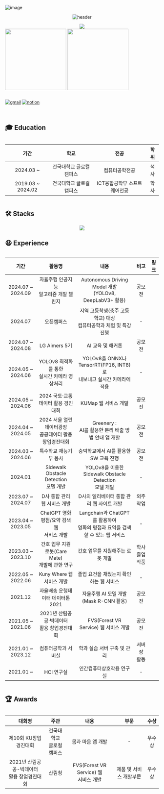 ![image](https://github.com/user-attachments/assets/39486d2c-5be9-4924-88da-3f1369eaed1f)<!-- 인사 -->
<div align = "center">

![header](https://capsule-render.vercel.app/api?type=rounded&color=0:43cea2,100:185a9d&fontColor=f7f5f5&text=Welcome%20to%20Taehyun's%20GitHub%20👋&animation=twinkling&fontSize=40&fontAlignY=50&fontAlign=50&height=180)

</div>

<div align = "center">
  <img src="https://hits.seeyoufarm.com/api/count/incr/badge.svg?url=https%3A%2F%2Fgithub.com%2Fthe0807&count_bg=%2379C83D&title_bg=%23555555&icon=github.svg&icon_color=%23E7E7E7&title=visit&edge_flat=false">
</div>

<!-- 상태 카드 -->
<div align = "center" style="display:flex; flex-direction:row;">
  <a>
    <img height=200 align="center" src="https://github-readme-stats-the0807s-projects.vercel.app/api?username=the0807&include_all_commits=true&count_private=true&show_icons=true&hide_border=true&rank_icon=github&custom_title=Git%20Stats&theme=transparent" />
    <img height=200 align="center" src="https://github-readme-stats-the0807s-projects.vercel.app/api/top-langs?username=the0807&layout=compact&langs_count=8&hide_border=true&card_width=320&count_private=true&theme=transparent" />
  </a>

  <!--
  [![Solved.ac Profile](http://mazassumnida.wtf/api/v2/generate_badge?boj=the0807)](https://solved.ac/the0807/)
  -->
</div>
<br>

<div align = "center" style="display:flex; flex-direction:row;">
  
[![gmail](https://skillicons.dev/icons?i=gmail&theme=light)](mailto:the0807.eom@gmail.com)
[![notion](https://skillicons.dev/icons?i=notion&theme=light)](http://the0807.notion.site)

</div>

<br>

## 🎓 Education
<div align = "center" style="display:flex; flex-direction:row;">

| 기간 | 학교 | 전공 | 학위 |
| :------: | :------: | :------: | :------: |
| 2024.03 ~ | 건국대학교 글로컬캠퍼스 | 컴퓨터공학전공 | 석사 |
| 2019.03 ~ 2024.02 | 건국대학교 글로컬캠퍼스 | ICT융합공학부 소프트웨어전공 | 학사 |

</div>

<!-- Stack -->
## 🛠️ Stacks

<p align="center">
  <a href="https://skillicons.dev">
    <img src="https://skillicons.dev/icons?i=python,pytorch,flask,ros,raspberrypi,arduino,firebase,mysql,vue,ubuntu,anaconda,vscode&theme=light&perline=6" />
  </a>
</p>

## 😆 Experience
<div align = "center" style="display:flex; flex-direction:row;">

| 기간 | 활동명 | 내용 | 비고 | 링크 |
| :------: | :------: | :------: | :------: | :------: |
| 2024.07 ~ 2024.09 | 자율주행 인공지능 <br>알고리즘 개발 챌린지 | Autonomous Driving Model 개발 <br>(YOLOv8, DeepLabV3+ 활용) | 공모전 ||
| 2024.07 | 오픈캠퍼스 | 지역 고등학생(충주 고등학교) 대상 <br>컴퓨터공학과 체험 및 특강 진행 | - ||
| 2024.07 ~ 2024.08 | LG Aimers 5기 | AI 교육 및 해커톤 | 공모전 ||
| 2024.05 ~ 2024.06 | YOLOv8 최적화를 통한 <br>실시간 카메라 영상처리 | YOLOv8을 ONNX나 TensorRT(FP16, INT8)로<br> 내보내고 실시간 카메라에 적용 | - ||
| 2024.05 ~ 2024.06 | 2024 국토·교통 <br>데이터 활용 경진대회 | KUMap 웹 서비스 개발 | 공모전 ||
| 2024.04 ~ 2024.05 | 2024 서울 열린데이터광장 <br>공공데이터 활용 창업경진대회 | Greenery : <br>AI를 활용한 분리 배출 방법 안내 앱 개발 | 공모전 ||
| 2024.03 ~ 2024.06 | 특수학교 재능기부 봉사 | 숭덕학교에서 AI를 활용한 SW 교육 진행 | 공모전 ||
| 2024.01 | Sidewalk Obstacle Detection <br>모델 개발 | YOLOv8을 이용한 Sidewalk Obstacle Detection <br>모델 개발 | - ||
| 2023.07 ~ 2024.07 | D사 통합 관리 웹 서비스 개발 | D사의 엘리베이터 통합 관리 웹 사이트 개발 | 외주 작업 ||
| 2023.04 ~ 2023.05 | ChatGPT 영화 평점/요약 검색 웹 <br>서비스 개발 | Langchain과 ChatGPT를 활용하여 <br>영화의 평점과 요약을 검색할 수 있는 웹 서비스 | - ||
| 2023.03 ~ 2023.10 | 간호 업무 지원 로봇(Care Mate) <br>개발에 관한 연구 | 간호 업무를 지원해주는 로봇 개발 | 학사 졸업작품 ||
| 2022.05 ~ 2022.06 | Kuny Where 웹 서비스 개발 | 졸업 요건을 채웠는지 확인하는 웹 서비스 | - ||
| 2021.12 | 자율배송 운행데이터 데이터톤 2021 | 자율주행 AI 모델 개발(Mask R-CNN 활용) | 공모전 ||
| 2021.05 ~ 2021.06 | 2021년 산림공공·빅데이터 <br>활용 창업경진대회 | FVS(Forest VR Service) 웹 서비스 개발 | 공모전 ||
| 2021.01 ~ 2023.12 | 컴퓨터공학과 서버실 | 학과 실습 서버 구축 및 관리 | 서버장 활동 ||
| 2021.01 ~ | HCI 연구실 | 인간컴퓨터상호작용 연구실 | - ||

</div>

## 🏆 Awards
<div align = "center" style="display:flex; flex-direction:row;">

| 대회명 | 주관 | 내용 | 부문 | 수상 |
| :------: | :------: | :------: | :------: | :------: |
| 제10회 KU창업경진대회 | 건국대학교 <br>글로컬캠퍼스 | 몸과 마음 앱 개발 | - | 우수상 |
| 2021년 산림공공-빅데이터 <br>활용 창업경진대회 | 산림청 | FVS(Forest VR Service) 웹 <br>서비스 개발 | 제품 및 서비스 개발부문 | 우수상 |

</div>


<!--
**the0807/the0807** is a ✨ _special_ ✨ repository because its `README.md` (this file) appears on your GitHub profile.

Here are some ideas to get you started:

- 🔭 I’m currently working on ...
- 🌱 I’m currently learning ...
- 👯 I’m looking to collaborate on ...
- 🤔 I’m looking for help with ...
- 💬 Ask me about ...
- 📫 How to reach me: ...
- 😄 Pronouns: ...
- ⚡ Fun fact: ...
-->
